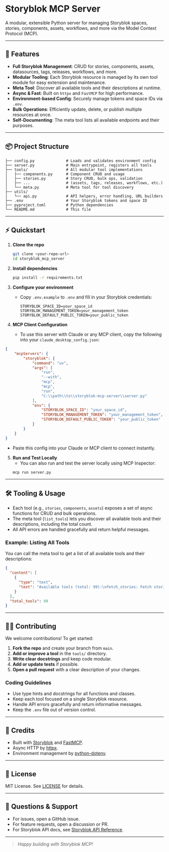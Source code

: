 # Storyblok MCP Server

A modular, extensible Python server for managing Storyblok spaces, stories, components, assets, workflows, and more via the Model Context Protocol (MCP).

---

## 🚀 Features
- **Full Storyblok Management**: CRUD for stories, components, assets, datasources, tags, releases, workflows, and more.
- **Modular Tooling**: Each Storyblok resource is managed by its own tool module for easy extension and maintenance.
- **Meta Tool**: Discover all available tools and their descriptions at runtime.
- **Async & Fast**: Built on `httpx` and `FastMCP` for high performance.
- **Environment-based Config**: Securely manage tokens and space IDs via `.env`.
- **Bulk Operations**: Efficiently update, delete, or publish multiple resources at once.
- **Self-Documenting**: The meta tool lists all available endpoints and their purposes.

---

## 📦 Project Structure

```
├── config.py              # Loads and validates environment config
├── server.py              # Main entrypoint, registers all tools
├── tools/                 # All modular tool implementations
│   ├── components.py      # Component CRUD and usage
│   ├── stories.py         # Story CRUD, bulk ops, validation
│   ├── ...                # (assets, tags, releases, workflows, etc.)
│   └── meta.py            # Meta tool for tool discovery
├── utils/
│   └── api.py             # API helpers, error handling, URL builders
├── .env                   # Your Storyblok tokens and space ID
├── pyproject.toml         # Python dependencies
└── README.md              # This file
```

---

## ⚡️ Quickstart

1. **Clone the repo**
   ```sh
   git clone <your-repo-url>
   cd storyblok_mcp_server
   ```
2. **Install dependencies**
   ```sh
   pip install -r requirements.txt
   ```
3. **Configure your environment**
   - Copy `.env.example` to `.env` and fill in your Storyblok credentials:
     ```
     STORYBLOK_SPACE_ID=your_space_id
     STORYBLOK_MANAGEMENT_TOKEN=your_management_token
     STORYBLOK_DEFAULT_PUBLIC_TOKEN=your_public_token
     ```

4. **MCP Client Configuration**
   - To use this server with Claude or any MCP client, copy the following into your `claude_desktop_config.json`:

```json
{
    "mcpServers": {
        "storyblok": {
            "command": "uv",
            "args": [
                "run",
                "--with",
                "mcp",
                "mcp",
                "run",
                "C:\\path\\to\\storyblok-mcp-server\\server.py"
            ],
            "env": {
                "STORYBLOK_SPACE_ID": "your_space_id",
                "STORYBLOK_MANAGEMENT_TOKEN": "your_management_token",
                "STORYBLOK_DEFAULT_PUBLIC_TOKEN": "your_public_token"
            }
        }
    }
}
```

- Paste this config into your Claude or MCP client to connect instantly.

5. **Run and Test Locally**
   - You can also run and test the server locally using MCP Inspector:
   ```sh
   mcp run server.py
   ```

---

## 🛠️ Tooling & Usage

- Each tool (e.g., `stories`, `components`, `assets`) exposes a set of async functions for CRUD and bulk operations.
- The meta tool (`list_tools`) lets you discover all available tools and their descriptions, including the total count.
- All API errors are handled gracefully and return helpful messages.

### Example: Listing All Tools

You can call the meta tool to get a list of all available tools and their descriptions:
```json
{
  "content": [
    {
      "type": "text",
      "text": "Available tools (total: 99):\nfetch_stories: Fetch stories.\ncreate_story: Create a story.\n..."
    }
  ],
  "total_tools": 99
}
```

---

## 🧑‍💻 Contributing

We welcome contributions! To get started:

1. **Fork the repo** and create your branch from `main`.
2. **Add or improve a tool** in the `tools/` directory.
3. **Write clear docstrings** and keep code modular.
4. **Add or update tests** if possible.
5. **Open a pull request** with a clear description of your changes.

### Coding Guidelines
- Use type hints and docstrings for all functions and classes.
- Keep each tool focused on a single Storyblok resource.
- Handle API errors gracefully and return informative messages.
- Keep the `.env` file out of version control.

---

## 🤝 Credits
- Built with [Storyblok](https://www.storyblok.com/) and [FastMCP](https://github.com/modelcontext/fastmcp).
- Async HTTP by [httpx](https://www.python-httpx.org/).
- Environment management by [python-dotenv](https://github.com/theskumar/python-dotenv).

---

## 📄 License

MIT License. See [LICENSE](LICENSE) for details.

---

## 💬 Questions & Support

- For issues, open a GitHub issue.
- For feature requests, open a discussion or PR.
- For Storyblok API docs, see [Storyblok API Reference](https://www.storyblok.com/docs/api/management).

---

> _Happy building with Storyblok MCP!_
